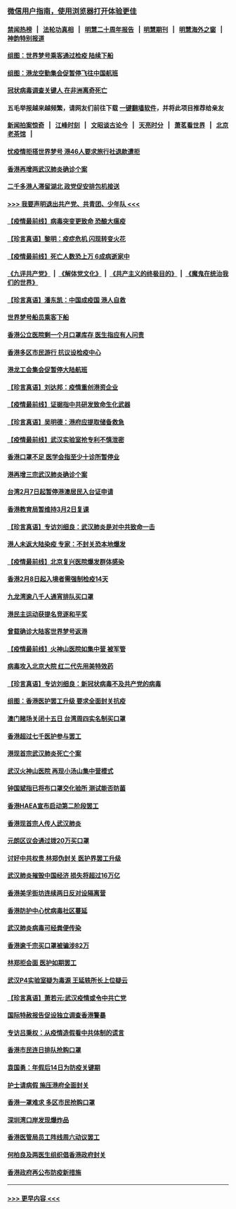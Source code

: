 ### [微信用户指南，使用浏览器打开体验更佳](https://github.com/gfw-breaker/banned-news1/blob/master/indexes/wechat-guide.md?t=0)
#### [禁闻热榜](热点新闻.md?t=0)  &nbsp;&nbsp;|&nbsp;&nbsp; [法轮功真相](https://github.com/gfw-breaker/truth/blob/master/README.md?t=0) &nbsp;&nbsp;|&nbsp;&nbsp; [明慧二十周年报告](https://github.com/gfw-breaker/mh-reports/blob/master/README.md?t=0) &nbsp;&nbsp;|&nbsp;&nbsp;[明慧期刊](https://github.com/gfw-breaker/mh-qikan) &nbsp;&nbsp;|&nbsp;&nbsp; [明慧海外之窗](https://github.com/gfw-breaker/mh-news/blob/master/README.md?t=0) &nbsp;&nbsp;|&nbsp;&nbsp; [神韵特别报道](https://github.com/gfw-breaker/mh-news/blob/master/shenyun.md?t=0)
#### [组图：世界梦号乘客通过检疫 陆续下船](../pages/nsc415/n11858302.md?t=02111356) 
#### [组图：港龙空勤集会促暂停飞往中国航班](../pages/nsc415/n11858190.md?t=02111356) 
#### [冠状病毒调查关键人 在非洲离奇死亡](../pages/nsc415/n11859798.md?t=02111356) 
#### 五毛举报越来越频繁，请网友们前往下载 [一键翻墙软件](https://github.com/gfw-breaker/ssr-accounts)，并将此项目推荐给亲友
#### [新闻拍案惊奇](https://github.com/gfw-breaker/banned-news1/blob/master/pages/link4.md) &nbsp;&nbsp;|&nbsp;&nbsp; [江峰时刻](https://github.com/gfw-breaker/banned-news1/blob/master/pages/link4.md) &nbsp;&nbsp;|&nbsp;&nbsp; [文昭谈古论今](https://github.com/gfw-breaker/banned-news1/blob/master/pages/link4.md) &nbsp;&nbsp;|&nbsp;&nbsp; [天亮时分](https://github.com/gfw-breaker/banned-news1/blob/master/pages/link4.md) &nbsp;&nbsp;|&nbsp;&nbsp; [萧茗看世界](https://github.com/gfw-breaker/banned-news1/blob/master/pages/link4.md) &nbsp;&nbsp;|&nbsp;&nbsp; [北京老茶馆](https://github.com/gfw-breaker/banned-news1/blob/master/pages/link4.md) &nbsp;&nbsp;|&nbsp;&nbsp; 
#### [忧疫情拒搭世界梦号 港46人要求旅行社退款遭拒](../pages/nsc415/n11859849.md?t=02111356) 
#### [香港再增两武汉肺炎确诊个案](../pages/nsc415/n11859833.md?t=02111356) 
#### [二千多港人滞留湖北 政党促安排包机接送](../pages/nsc415/n11859831.md?t=02111356) 
#### [>>> 我要声明退出共产党、共青团、少年队 <<<](https://github.com/begood0513/goodnews/blob/master/quit/letter.md) 
#### [【疫情最前线】病毒突变更致命 恐酿大瘟疫](../pages/nsc415/n11859604.md?t=02111356) 
#### [【珍言真语】黎明：疫症危机 闪现转变火花](../pages/nsc415/n11859199.md?t=02111356) 
#### [【疫情最前线】死亡人数恐上万 6成病逝家中](../pages/nsc415/n11856687.md?t=02111356) 
#### [《九评共产党》](https://github.com/begood0513/9ping.md/blob/master/README.md) &nbsp;|&nbsp; [《解体党文化》](../../../../jtdwh.md/blob/master/README.md)  &nbsp;|&nbsp; [《共产主义的终极目的》](../../../../gczydzjmd.md/blob/master/README.md) &nbsp;|&nbsp; [《魔鬼在统治我们的世界》](../../../../mgztzwmdsj.md/blob/master/README.md) 
#### [【珍言真语】潘东凯：中国成疫国 港人自救](../pages/nsc415/n11856962.md?t=02111356) 
#### [世界梦号船员乘客下船](../pages/nsc415/n11856883.md?t=02111356) 
#### [香港公立医院剩一个月口罩库存 医生指应有人问责](../pages/nsc415/n11856875.md?t=02111356) 
#### [香港多区市民游行 抗议设检疫中心](../pages/nsc415/n11856866.md?t=02111356) 
#### [港龙工会集会促暂停大陆航班](../pages/nsc415/n11856840.md?t=02111356) 
#### [【珍言真语】刘达邦：疫情重创港资企业](../pages/nsc415/n11854274.md?t=02111356) 
#### [【疫情最前线】证据指中共研发致命生化武器](../pages/nsc415/n11853087.md?t=02111356) 
#### [【珍言真语】吴明德：港府应提取储备救急](../pages/nsc415/n11852734.md?t=02111356) 
#### [【疫情最前线】武汉实验室抢专利不慎泄密](../pages/nsc415/n11850310.md?t=02111356) 
#### [香港口罩不足 医学会指至少十诊所暂停业](../pages/nsc415/n11850301.md?t=02111356) 
#### [港再增三宗武汉肺炎确诊个案](../pages/nsc415/n11850328.md?t=02111356) 
#### [台湾2月7日起暂停港澳居民入台证申请](../pages/nsc415/n11850304.md?t=02111356) 
#### [香港教育局暂维持3月2日复课](../pages/nsc415/n11850260.md?t=02111356) 
#### [【珍言真语】专访刘细良：武汉肺炎是对中共致命一击](../pages/nsc415/n11849934.md?t=02111356) 
#### [港人未返大陆染疫 专家：不封关恐本地爆发](../pages/nsc415/n11848021.md?t=02111356) 
#### [【疫情最前线】北京复兴医院爆发群体感染](../pages/nsc415/n11847626.md?t=02111356) 
#### [香港2月8日起入境者需强制检疫14天](../pages/nsc415/n11847658.md?t=02111356) 
#### [九龙湾逾八千人通宵排队买口罩](../pages/nsc415/n11847647.md?t=02111356) 
#### [港民主运动获提名竞逐和平奖](../pages/nsc415/n11847633.md?t=02111356) 
#### [曾载确诊大陆客世界梦号返港](../pages/nsc415/n11847608.md?t=02111356) 
#### [【疫情最前线】火神山医院如集中营 被军管](../pages/nsc415/n11847524.md?t=02111356) 
#### [病毒攻入北京大院 红二代先用美特效药](../pages/nsc415/n11847427.md?t=02111356) 
#### [【珍言真语】专访刘细良：新冠状病毒不及共产党的病毒](../pages/nsc415/n11847164.md?t=02111356) 
#### [组图：香港医护罢工升级 要求全面封关抗疫](../pages/nsc415/n11844107.md?t=02111356) 
#### [澳门赌场关闭十五日 台湾周四实名制买口罩](../pages/nsc415/n11845083.md?t=02111356) 
#### [香港超过七千医护参与罢工](../pages/nsc415/n11845051.md?t=02111356) 
#### [港现首宗武汉肺炎死亡个案](../pages/nsc415/n11844998.md?t=02111356) 
#### [武汉火神山医院 再现小汤山集中营模式](../pages/nsc415/n11844763.md?t=02111356) 
#### [钟国斌指已将布口罩交化验所 测试能否防菌](../pages/nsc415/n11842783.md?t=02111356) 
#### [香港HAEA宣布启动第二阶段罢工](../pages/nsc415/n11842723.md?t=02111356) 
#### [香港现首宗人传人武汉肺炎](../pages/nsc415/n11842766.md?t=02111356) 
#### [元朗区议会通过拨20万买口罩](../pages/nsc415/n11842754.md?t=02111356) 
#### [讨好中共权贵 林郑伪封关 医护界罢工升级](../pages/nsc415/n11842359.md?t=02111356) 
#### [武汉肺炎摧毁中国经济 损失将超过16万亿](../pages/nsc415/n11839723.md?t=02111356) 
#### [香港美孚街坊连续两日反对设隔离营](../pages/nsc415/n11839962.md?t=02111356) 
#### [香港防护中心忧病毒社区蔓延](../pages/nsc415/n11839933.md?t=02111356) 
#### [武汉肺炎病毒可经粪便传染](../pages/nsc415/n11839939.md?t=02111356) 
#### [香港逾千宗买口罩被骗涉82万](../pages/nsc415/n11839914.md?t=02111356) 
#### [林郑拒会面 医护如期罢工](../pages/nsc415/n11839892.md?t=02111356) 
#### [武汉P4实验室疑为毒源 王延轶所长上位疑云](../pages/nsc415/n11835543.md?t=02111356) 
#### [【珍言真语】萧若元:武汉疫情或令中共亡党](../pages/nsc415/n11829394.md?t=02111356) 
#### [国际特赦报告促设独立调查香港警暴](../pages/nsc415/n11833845.md?t=02111356) 
#### [专访吕秉权：从疫情造假看中共体制的谎言](../pages/nsc415/n11833813.md?t=02111356) 
#### [香港市民连日排队抢购口罩](../pages/nsc415/n11833794.md?t=02111356) 
#### [袁国勇：年假后14日为防疫关键期](../pages/nsc415/n11831088.md?t=02111356) 
#### [护士请病假 施压港府全面封关](../pages/nsc415/n11831030.md?t=02111356) 
#### [香港一罩难求 多区市民抢购口罩](../pages/nsc415/n11831002.md?t=02111356) 
#### [深圳湾口岸发现爆炸品](../pages/nsc415/n11828802.md?t=02111356) 
#### [香港医管局员工阵线周六动议罢工](../pages/nsc415/n11828762.md?t=02111356) 
#### [何柏良及两医生组织倡香港政府封关](../pages/nsc415/n11828749.md?t=02111356) 
#### [香港政府再公布防疫新措施](../pages/nsc415/n11828716.md?t=02111356) 

----
#### [ >>> 更早内容 <<< ](../indexes/nsc415-earlier.md)
